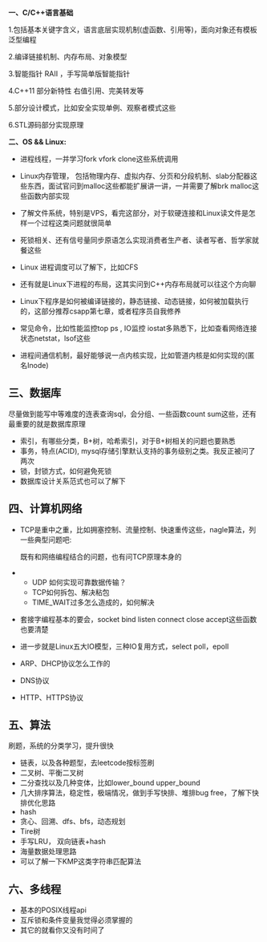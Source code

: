 **一、C/C++语言基础**

1.包括基本关键字含义，语言底层实现机制(虚函数、引用等)，面向对象还有模板泛型编程

2.编译链接机制、内存布局、对象模型

3.智能指针 RAII ，手写简单版智能指针

4.C++11 部分新特性 右值引用、完美转发等

5.部分设计模式，比如安全实现单例、观察者模式这些

6.STL源码部分实现原理

**二、OS && Linux:**

- 进程线程，一并学习fork vfork clone这些系统调用

- Linux内存管理， 包括物理内存、虚拟内存、分页和分段机制、slab分配器这些东西，面试官问到malloc这些都能扩展讲一讲，一并需要了解brk malloc这些函数内部实现

- 了解文件系统，特别是VPS，看完这部分，对于软硬连接和Linux读文件是怎样一个过程这类问题就很简单

- 死锁相关、还有信号量同步原语怎么实现消费者生产者、读者写者、哲学家就餐这些

- Linux 进程调度可以了解下，比如CFS

- 还有就是Linux下进程的布局，这其实问到C++内存布局就可以往这个方向聊

- Linux下程序是如何被编译链接的，静态链接、动态链接，如何被加载执行的，这部分推荐csapp第七章，或者程序员自我修养

- 常见命令，比如性能监控top ps , IO监控 iostat多熟悉下，比如查看网络连接状态netstat，lsof这些

- 进程间通信机制，最好能够说一点内核实现，比如管道内核是如何实现的(匿名Inode)

  

## 三、数据库

尽量做到能写中等难度的连表查询sql，会分组、一些函数count sum这些，还有最重要的就是数据库原理

- 索引，有哪些分类，B+树，哈希索引，对于B+树相关的问题也要熟悉
- 事务，特点(ACID), mysql存储引擎默认支持的事务级别之类。我反正被问了两次
- 锁，封锁方式，如何避免死锁
- 数据库设计关系范式也可以了解下



## 四、计算机网络

- TCP是重中之重，比如拥塞控制、流量控制、快速重传这些，nagle算法，列一些典型问题吧:

  既有和网络编程结合的问题，也有问TCP原理本身的

- - UDP 如何实现可靠数据传输？
  - TCP如何拆包、解决粘包
  - TIME_WAIT过多怎么造成的，如何解决

- 套接字编程基本的要会，socket bind listen connect close accept这些函数也要清楚

- 进一步就是Linux五大IO模型，三种IO复用方式，select poll，epoll

- ARP、DHCP协议怎么工作的

- DNS协议

- HTTP、HTTPS协议

## 五、算法

刷题，系统的分类学习，提升很快

- 链表，以及各种题型，去leetcode按标签刷
- 二叉树、平衡二叉树
- 二分查找以及几种变体，比如lower_bound upper_bound
- 几大排序算法，稳定性，极端情况，做到手写快排、堆排bug free，了解下快排优化思路
- hash
- 贪心、回溯、dfs、bfs，动态规划
- Tire树
- 手写LRU， 双向链表+hash
- 海量数据处理思路
- 可以了解一下KMP这类字符串匹配算法

## 六、多线程

- 基本的POSIX线程api
- 互斥锁和条件变量我觉得必须掌握的
- 其它的就看你又没有时间了
